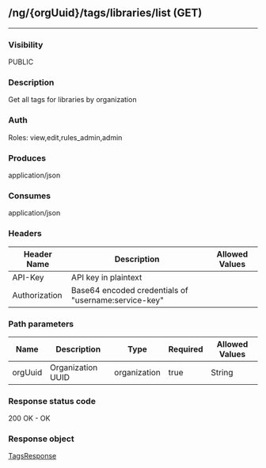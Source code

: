 ## /ng/{orgUuid}/tags/libraries/list (GET)
---
### Visibility
PUBLIC
### Description
Get all tags for libraries by organization
### Auth
Roles: view,edit,rules_admin,admin
### Produces
application/json
### Consumes
application/json
### Headers
| Header Name | Description | Allowed Values |
| ----------- | ----------- | ----------- |
| API-Key | API key in plaintext |  |
| Authorization | Base64 encoded credentials of &quot;username:service-key&quot; |  |
### Path parameters
| Name | Description | Type | Required | Allowed Values |
| ----------- | ----------- | ----------- | ----------- | ----------- |
| orgUuid | Organization UUID | organization | true | String |
### Response status code
200 OK - OK
### Response object
[TagsResponse](<../../objects/TagsResponse.md>)
